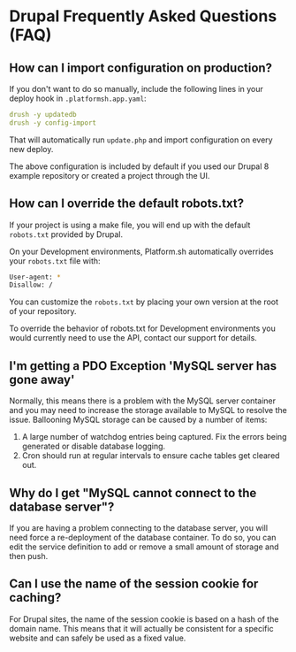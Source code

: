 # Drupal Frequently Asked Questions (FAQ)

## How can I import configuration on production?

If you don't want to do so manually, include the following lines in your deploy hook in `.platformsh.app.yaml`:

```yaml
drush -y updatedb
drush -y config-import
```

That will automatically run `update.php` and import configuration on every new deploy.

The above configuration is included by default if you used our Drupal 8 example repository or created a project through the UI.

## How can I override the default robots.txt?

If your project is using a make file, you will end up with the default
`robots.txt` provided by Drupal.

On your Development environments, Platform.sh automatically overrides
your `robots.txt` file with:

```bash
User-agent: *
Disallow: /
```

You can customize the `robots.txt` by placing your own version at the
root of your repository.

To override the behavior of robots.txt for Development environments you would
currently need to use the API, contact our support for details.

## I'm getting a PDO Exception 'MySQL server has gone away'

Normally, this means there is a problem with the MySQL server container
and you may need to increase the storage available to MySQL to resolve
the issue. Ballooning MySQL storage can be caused by a number of items:

1)  A large number of watchdog entries being captured. Fix the errors
    being generated or disable database logging.
2)  Cron should run at regular intervals to ensure cache
    tables get cleared out.

## Why do I get "MySQL cannot connect to the database server"?

If you are having a problem connecting to the database server, you will
need force a re-deployment of the database container. To do so, you can
edit the service definition to add or remove a small amount of storage and
then push.

## Can I use the name of the session cookie for caching?

For Drupal sites, the name of the session cookie is based on a hash of the 
domain name. This means that it will actually be consistent for a specific 
website and can safely be used as a fixed value.
